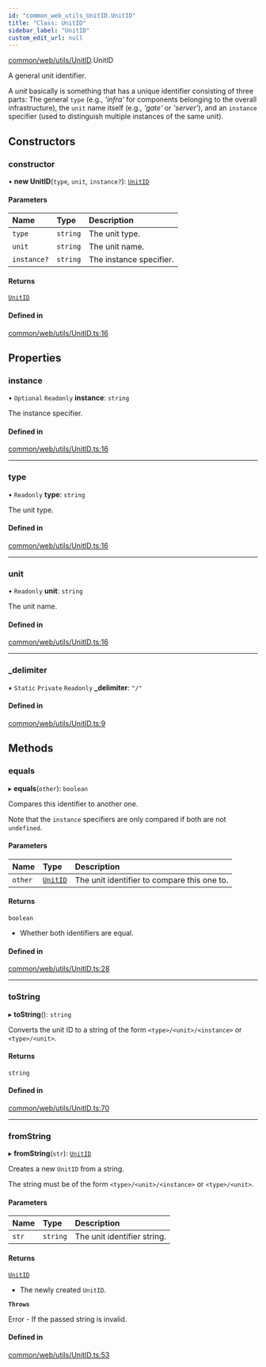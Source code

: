 ```yaml
---
id: "common_web_utils_UnitID.UnitID"
title: "Class: UnitID"
sidebar_label: "UnitID"
custom_edit_url: null
---
```


[common/web/utils/UnitID](../modules/common_web_utils_UnitID.md).UnitID

A general unit identifier.

A *unit* basically is something that has a unique identifier consisting of three parts: The general ``type`` (e.g., *'infra'* for components
belonging to the overall infrastructure), the ``unit`` name itself (e.g., *'gate'* or *'server'*), and an ``instance`` specifier (used to
distinguish multiple instances of the same unit).

## Constructors

### constructor

• **new UnitID**(`type`, `unit`, `instance?`): [`UnitID`](common_web_utils_UnitID.UnitID.md)

#### Parameters

| Name | Type | Description |
| :------ | :------ | :------ |
| `type` | `string` | The unit type. |
| `unit` | `string` | The unit name. |
| `instance?` | `string` | The instance specifier. |

#### Returns

[`UnitID`](common_web_utils_UnitID.UnitID.md)

#### Defined in

[common/web/utils/UnitID.ts:16](https://github.com/Soroush9978/rds-ng/blob/9a997cb/src/common/web/utils/UnitID.ts#L16)

## Properties

### instance

• `Optional` `Readonly` **instance**: `string`

The instance specifier.

#### Defined in

[common/web/utils/UnitID.ts:16](https://github.com/Soroush9978/rds-ng/blob/9a997cb/src/common/web/utils/UnitID.ts#L16)

___

### type

• `Readonly` **type**: `string`

The unit type.

#### Defined in

[common/web/utils/UnitID.ts:16](https://github.com/Soroush9978/rds-ng/blob/9a997cb/src/common/web/utils/UnitID.ts#L16)

___

### unit

• `Readonly` **unit**: `string`

The unit name.

#### Defined in

[common/web/utils/UnitID.ts:16](https://github.com/Soroush9978/rds-ng/blob/9a997cb/src/common/web/utils/UnitID.ts#L16)

___

### \_delimiter

▪ `Static` `Private` `Readonly` **\_delimiter**: ``"/"``

#### Defined in

[common/web/utils/UnitID.ts:9](https://github.com/Soroush9978/rds-ng/blob/9a997cb/src/common/web/utils/UnitID.ts#L9)

## Methods

### equals

▸ **equals**(`other`): `boolean`

Compares this identifier to another one.

Note that the ``instance`` specifiers are only compared if both are not ``undefined``.

#### Parameters

| Name | Type | Description |
| :------ | :------ | :------ |
| `other` | [`UnitID`](common_web_utils_UnitID.UnitID.md) | The unit identifier to compare this one to. |

#### Returns

`boolean`

- Whether both identifiers are equal.

#### Defined in

[common/web/utils/UnitID.ts:28](https://github.com/Soroush9978/rds-ng/blob/9a997cb/src/common/web/utils/UnitID.ts#L28)

___

### toString

▸ **toString**(): `string`

Converts the unit ID to a string of the form ``<type>/<unit>/<instance>`` or ``<type>/<unit>``.

#### Returns

`string`

#### Defined in

[common/web/utils/UnitID.ts:70](https://github.com/Soroush9978/rds-ng/blob/9a997cb/src/common/web/utils/UnitID.ts#L70)

___

### fromString

▸ **fromString**(`str`): [`UnitID`](common_web_utils_UnitID.UnitID.md)

Creates a new ``UnitID`` from a string.

The string must be of the form ``<type>/<unit>/<instance>`` or ``<type>/<unit>``.

#### Parameters

| Name | Type | Description |
| :------ | :------ | :------ |
| `str` | `string` | The unit identifier string. |

#### Returns

[`UnitID`](common_web_utils_UnitID.UnitID.md)

- The newly created ``UnitID``.

**`Throws`**

Error - If the passed string is invalid.

#### Defined in

[common/web/utils/UnitID.ts:53](https://github.com/Soroush9978/rds-ng/blob/9a997cb/src/common/web/utils/UnitID.ts#L53)
